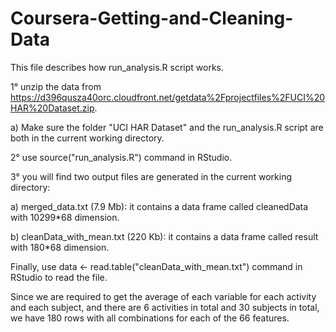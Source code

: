 Coursera-Getting-and-Cleaning-Data
==================================

This file describes how run_analysis.R script works.

1° unzip the data from https://d396qusza40orc.cloudfront.net/getdata%2Fprojectfiles%2FUCI%20HAR%20Dataset.zip.

  a) Make sure the folder "UCI HAR Dataset" and the run_analysis.R script are both in the current working directory.

2° use source("run_analysis.R") command in RStudio.

3° you will find two output files are generated in the current working directory:

  a) merged_data.txt (7.9 Mb): it contains a data frame called cleanedData with 10299*68 dimension.

  b) cleanData_with_mean.txt (220 Kb): it contains a data frame called result with 180*68 dimension.

Finally, use data <- read.table("cleanData_with_mean.txt") command in RStudio to read the file. 

Since we are required to get the average of each variable for each activity and each subject, and there are 6 activities in total and 30 subjects in total, we have 180 rows with all combinations for each of the 66 features.
